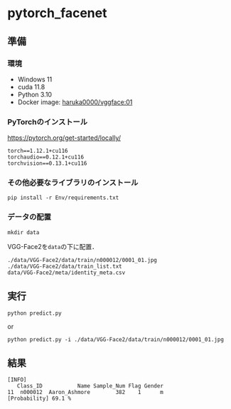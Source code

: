 # pytorch_facenet
## 準備
### 環境
- Windows 11
- cuda 11.8
- Python 3.10
- Docker image: [haruka0000/vggface:01](https://hub.docker.com/layers/haruka0000/vggface/01/images/sha256-e3afe0af072c50d5e95be82e88e4c761753cba6be7ec87d4f66da1ea0e9643ae?context=repo)

### PyTorchのインストール
https://pytorch.org/get-started/locally/
```
torch==1.12.1+cu116
torchaudio==0.12.1+cu116
torchvision==0.13.1+cu116
```

### その他必要なライブラリのインストール
```
pip install -r Env/requirements.txt
```

### データの配置
```
mkdir data
```
VGG-Face2を`data`の下に配置．
```
./data/VGG-Face2/data/train/n000012/0001_01.jpg
./data/VGG-Face2/data/train_list.txt
data/VGG-Face2/meta/identity_meta.csv
```

## 実行
```
python predict.py
```
or
```
python predict.py -i ./data/VGG-Face2/data/train/n000012/0001_01.jpg
```

## 結果
```
[INFO]
   Class_ID           Name Sample_Num Flag Gender
11  n000012  Aaron_Ashmore        382    1      m
[Probability] 69.1 %
```
